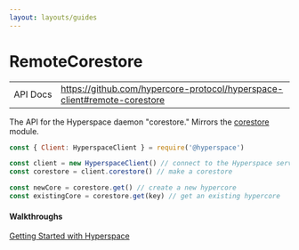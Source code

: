 ```yaml
---
layout: layouts/guides
---
```


# RemoteCorestore

<table class="module-table">
  <tr>
    <td class="row-name">API&nbsp;Docs</td>
    <td><a href="https://github.com/hypercore-protocol/hyperspace-client#remote-corestore" class="external">https://github.com/hypercore-protocol/hyperspace-client#remote-corestore</a></td>
  </tr>
</table>

The API for the Hyperspace daemon "corestore."
Mirrors the [corestore](../../modules/corestore/) module.

```js
const { Client: HyperspaceClient } = require('@hyperspace')

const client = new HyperspaceClient() // connect to the Hyperspace server
const corestore = client.corestore() // make a corestore

const newCore = corestore.get() // create a new hypercore
const existingCore = corestore.get(key) // get an existing hypercore
```

<div class="linklists two">
  <div class="linklist">
    <h4>Walkthroughs</h4>
    <a href="../../getting-started/hyperspace/">Getting Started with Hyperspace</a>
  </div>
</div>